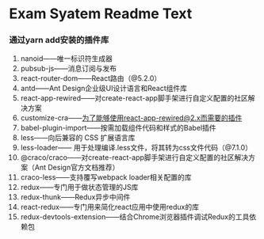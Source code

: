 # Exam Syatem Readme Text

### 通过yarn add安装的插件库

1. nanoid——唯一标识符生成器
2. pubsub-js——消息订阅与发布
3. react-router-dom——React路由（@5.2.0）
4. antd——Ant Design企业级UI设计语言和React组件库
5. react-app-rewired——对create-react-app脚手架进行自定义配置的社区解决方案
6. customize-cra——为了能够使用react-app-rewired@2.x而需要的插件
7. babel-plugin-import——按需加载组件代码和样式的Babel插件
8. less——向后兼容的 CSS 扩展语言库
9. less-loader—— 用于处理编译.less文件，将其转为css文件代码（@7.1.0）
10. @craco/craco——对create-react-app脚手架进行自定义配置的社区解决方案（Ant Design官方文档推荐）
11. craco-less——支持覆写webpack loader相关配置的库
12. redux——专门用于做状态管理的JS库
13. redux-thunk——Redux异步中间件
14. react-redux——专门用来简化react应用中使用redux的库
15. redux-devtools-extension——结合Chrome浏览器插件调试Redux的工具依赖包

